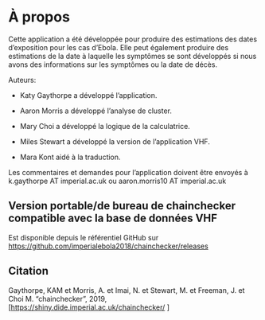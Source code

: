 À propos
========

Cette application a été développée pour produire des estimations des
dates d’exposition pour les cas d’Ebola. Elle peut également produire
des estimations de la date à laquelle les symptômes se sont développés
si nous avons des informations sur les symptômes ou la date de décès.

Auteurs:

-   Katy Gaythorpe a développé l’application.

-   Aaron Morris a développé l’analyse de cluster.

-   Mary Choi a développé la logique de la calculatrice.

-   Miles Stewart a développé la version de l’application VHF.

-   Mara Kont aidé à la traduction.

Les commentaires et demandes pour l’application doivent être envoyés à
k.gaythorpe AT imperial.ac.uk ou aaron.morris10 AT imperial.ac.uk

Version portable/de bureau de chainchecker compatible avec la base de données VHF
---------------------------------------------------------------------------------

Est disponible depuis le référentiel GitHub sur
<a href="https://github.com/imperialebola2018/chainchecker/releases" class="uri">https://github.com/imperialebola2018/chainchecker/releases</a>

Citation
--------

Gaythorpe, KAM et Morris, A. et Imai, N. et Stewart, M. et Freeman, J.
et Choi M. “chainchecker”, 2019,
\[<a href="https://shiny.dide.imperial.ac.uk/chainchecker/" class="uri">https://shiny.dide.imperial.ac.uk/chainchecker/</a>
\]
